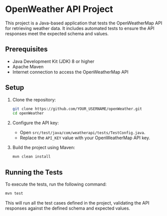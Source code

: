 # OpenWeather API Project

This project is a Java-based application that tests the OpenWeatherMap API for retrieving weather data. It includes automated tests to ensure the API responses meet the expected schema and values.

## Prerequisites

- Java Development Kit (JDK) 8 or higher
- Apache Maven
- Internet connection to access the OpenWeatherMap API

## Setup

1. Clone the repository:
   ```bash
   git clone https://github.com/YOUR_USERNAME/openWeather.git
   cd openWeather
   ```

2. Configure the API key:
   - Open `src/test/java/com/weatherapi/tests/TestConfig.java`.
   - Replace the `API_KEY` value with your OpenWeatherMap API key.

3. Build the project using Maven:
   ```bash
   mvn clean install
   ```

## Running the Tests

To execute the tests, run the following command:

```bash
mvn test
```

This will run all the test cases defined in the project, validating the API responses against the defined schema and expected values.

